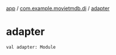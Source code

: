 [app](../index.md) / [com.example.movietmdb.di](index.md) / [adapter](./adapter.md)

# adapter

`val adapter: Module`